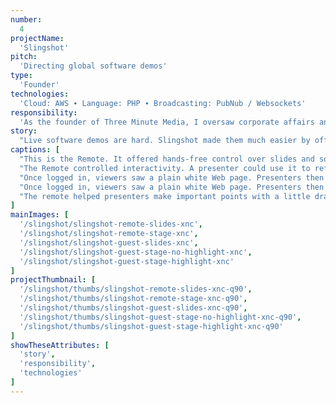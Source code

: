 ```yaml
---
number: 
  4
projectName: 
  'Slingshot'
pitch: 
  'Directing global software demos'
type:
  'Founder'
technologies: 
  'Cloud: AWS ∙ Language: PHP ∙ Broadcasting: PubNub / Websockets'
responsibility:
  'As the founder of Three Minute Media, I oversaw corporate affairs and platform development, including our lead developer, budget, and investor outreach.'
story:
  "Live software demos are hard. Slingshot made them much easier by offering simple tools to remotely choregraph what viewers saw on their own screens."
captions: [
  "This is the Remote. It offered hands-free control over slides and software. Presenters could use it to run global software demos or to wander the room during in-person meetings.",
  "The Remote controlled interactivity. A presenter could use it to refresh a viewer's screen, to start and stop a live video, and more. In this case, it was used to add a live YouTube video to screen.",
  "Once logged in, viewers saw a plain white Web page. Presenters then used the Remote to decide what appeared on it. In this case, a slide is being shown.",
  "Once logged in, viewers saw a plain white Web page. Presenters then used the Remote to decide what appeared on it. In this case, a live YouTube video and its embed code are being shown.",
  "The remote helped presenters make important points with a little drama. In this case, the live YouTube video's embed code is being highlighted in yellow."
]
mainImages: [
  '/slingshot/slingshot-remote-slides-xnc',
  '/slingshot/slingshot-remote-stage-xnc',
  '/slingshot/slingshot-guest-slides-xnc',
  '/slingshot/slingshot-guest-stage-no-highlight-xnc',
  '/slingshot/slingshot-guest-stage-highlight-xnc'
]
projectThumbnail: [
  '/slingshot/thumbs/slingshot-remote-slides-xnc-q90',
  '/slingshot/thumbs/slingshot-remote-stage-xnc-q90',
  '/slingshot/thumbs/slingshot-guest-slides-xnc-q90',
  '/slingshot/thumbs/slingshot-guest-stage-no-highlight-xnc-q90',
  '/slingshot/thumbs/slingshot-guest-stage-highlight-xnc-q90'
]
showTheseAttributes: [
  'story',
  'responsibility',
  'technologies'
]
---
```

